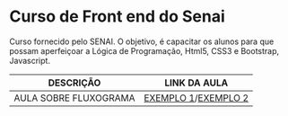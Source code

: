 # Curso de Front end do Senai

Curso fornecido pelo SENAI. O objetivo, é capacitar os alunos para que possam aperfeiçoar a Lógica de Programação, Html5, CSS3 e Bootstrap, Javascript.

| DESCRIÇÃO | LINK DA AULA |
|:-:|:-:|
| AULA SOBRE FLUXOGRAMA | [EXEMPLO 1](./Aulas/Aula%202%20Fluxo%20material.png)/[EXEMPLO 2](./Aulas/AULA%202%20EXEMPLO%202.png) |
